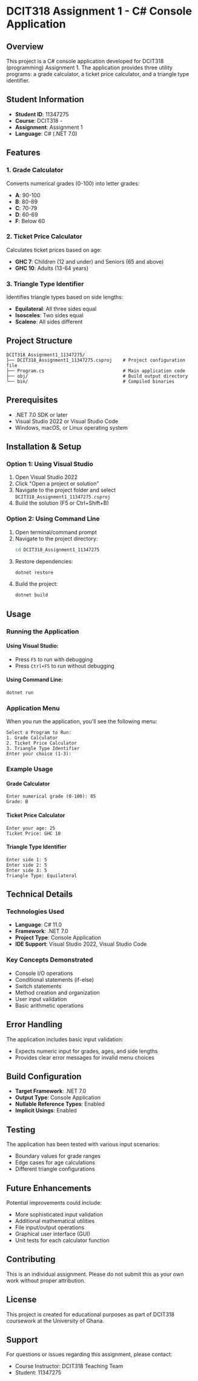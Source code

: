 # DCIT318 Assignment 1 - C# Console Application

## Overview
This project is a C# console application developed for DCIT318 (programming) Assignment 1. The application provides three utility programs: a grade calculator, a ticket price calculator, and a triangle type identifier.

## Student Information
- **Student ID**: 11347275
- **Course**: DCIT318 -
- **Assignment**: Assignment 1
- **Language**: C# (.NET 7.0)

## Features

### 1. Grade Calculator
Converts numerical grades (0-100) into letter grades:
- **A**: 90-100
- **B**: 80-89
- **C**: 70-79
- **D**: 60-69
- **F**: Below 60

### 2. Ticket Price Calculator
Calculates ticket prices based on age:
- **GHC 7**: Children (12 and under) and Seniors (65 and above)
- **GHC 10**: Adults (13-64 years)

### 3. Triangle Type Identifier
Identifies triangle types based on side lengths:
- **Equilateral**: All three sides equal
- **Isosceles**: Two sides equal
- **Scalene**: All sides different

## Project Structure
```
DCIT318_Assignment1_11347275/
├── DCIT318_Assignment1_11347275.csproj    # Project configuration file
├── Program.cs                             # Main application code
├── obj/                                   # Build output directory
└── bin/                                   # Compiled binaries
```

## Prerequisites
- .NET 7.0 SDK or later
- Visual Studio 2022 or Visual Studio Code
- Windows, macOS, or Linux operating system

## Installation & Setup

### Option 1: Using Visual Studio
1. Open Visual Studio 2022
2. Click "Open a project or solution"
3. Navigate to the project folder and select `DCIT318_Assignment1_11347275.csproj`
4. Build the solution (F5 or Ctrl+Shift+B)

### Option 2: Using Command Line
1. Open terminal/command prompt
2. Navigate to the project directory:
   ```bash
   cd DCIT318_Assignment1_11347275
   ```
3. Restore dependencies:
   ```bash
   dotnet restore
   ```
4. Build the project:
   ```bash
   dotnet build
   ```

## Usage

### Running the Application

#### Using Visual Studio:
- Press `F5` to run with debugging
- Press `Ctrl+F5` to run without debugging

#### Using Command Line:
```bash
dotnet run
```

### Application Menu
When you run the application, you'll see the following menu:
```
Select a Program to Run:
1. Grade Calculator
2. Ticket Price Calculator
3. Triangle Type Identifier
Enter your choice (1-3):
```

### Example Usage

#### Grade Calculator
```
Enter numerical grade (0-100): 85
Grade: B
```

#### Ticket Price Calculator
```
Enter your age: 25
Ticket Price: GHC 10
```

#### Triangle Type Identifier
```
Enter side 1: 5
Enter side 2: 5
Enter side 3: 5
Triangle Type: Equilateral
```

## Technical Details

### Technologies Used
- **Language**: C# 11.0
- **Framework**: .NET 7.0
- **Project Type**: Console Application
- **IDE Support**: Visual Studio 2022, Visual Studio Code

### Key Concepts Demonstrated
- Console I/O operations
- Conditional statements (if-else)
- Switch statements
- Method creation and organization
- User input validation
- Basic arithmetic operations

## Error Handling
The application includes basic input validation:
- Expects numeric input for grades, ages, and side lengths
- Provides clear error messages for invalid menu choices

## Build Configuration
- **Target Framework**: .NET 7.0
- **Output Type**: Console Application
- **Nullable Reference Types**: Enabled
- **Implicit Usings**: Enabled

## Testing
The application has been tested with various input scenarios:
- Boundary values for grade ranges
- Edge cases for age calculations
- Different triangle configurations

## Future Enhancements
Potential improvements could include:
- More sophisticated input validation
- Additional mathematical utilities
- File input/output operations
- Graphical user interface (GUI)
- Unit tests for each calculator function

## Contributing
This is an individual assignment. Please do not submit this as your own work without proper attribution.

## License
This project is created for educational purposes as part of DCIT318 coursework at the University of Ghana.

## Support
For questions or issues regarding this assignment, please contact:
- Course Instructor: DCIT318 Teaching Team
- Student: 11347275
